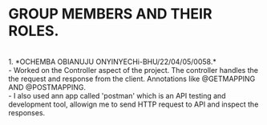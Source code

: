 # **GROUP MEMBERS AND THEIR ROLES.**
<br>
1. *OCHEMBA OBIANUJU ONYINYECHi-BHU/22/04/05/0058.*
<br>
- Worked on the Controller aspect of the project. The controller handles the the request and response from the client. Annotations like @GETMAPPING AND @POSTMAPPING.
<br>
- I also used ann app called 'postman' which is an API testing and development tool, allowign me to send HTTP request to API and inspect the responses.
